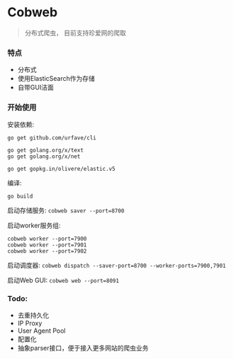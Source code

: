# Cobweb

> 分布式爬虫， 目前支持珍爱网的爬取

### 特点

- 分布式
- 使用ElasticSearch作为存储
- 自带GUI洁面


### 开始使用

安装依赖:
```shell
go get github.com/urfave/cli

go get golang.org/x/text
go get golang.org/x/net

go get gopkg.in/olivere/elastic.v5
```

编译:
```shell
go build
```

启动存储服务:
`cobweb saver --port=8700`

启动worker服务组:
```shell
cobweb worker --port=7900
cobweb worker --port=7901
cobweb worker --port=7902
```

启动调度器:
`cobweb dispatch --saver-port=8700 --worker-ports=7900,7901`

启动Web GUI:
`cobweb web --port=8091`

### Todo:
 
 - 去重持久化
 - IP Proxy
 - User Agent Pool
 - 配置化
 - 抽象parser接口，便于接入更多网站的爬虫业务


